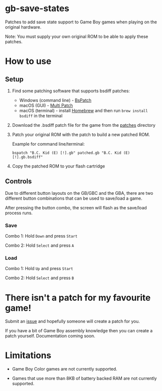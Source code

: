 # gb-save-states
Patches to add save state support to Game Boy games when playing on the original hardware.

Note: You must supply your own original ROM to be able to apply these patches.

# How to use


## Setup

1. Find some patching software that supports bsdiff patches:

   - Windows (command line) - [BsPatch](https://www.romhacking.net/utilities/929/)
   - macOS (GUI) - [Multi Patch](http://projects.sappharad.com/tools/multipatch.html)
   - macOS (terminal) - install [Homebrew](https://brew.sh/) and then run ```brew install bsdiff``` in the terminal

2. Download the .bsdiff patch file for the game from the [patches](https://github.com/mattcurrie/gb-save-states/tree/master/patches) directory


3. Patch your original ROM with the patch to build a new patched ROM. 

   Example for command line/terminal:

   ```
   bspatch "B.C. Kid (E) [!].gb" patched.gb "B.C. Kid (E) [!].gb.bsdiff"
   ```

4. Copy the patched ROM to your flash cartridge


## Controls

Due to different button layouts on the GB/GBC and the GBA, there are two different button combinations that can be used to save/load a game.  

After pressing the button combo, the screen will flash as the save/load process runs.


### Save 

Combo 1: Hold ```Down``` and press ```Start```

Combo 2: Hold ```Select``` and press ```A```

### Load

Combo 1: Hold ```Up``` and press ```Start```

Combo 2: Hold ```Select``` and press ```B```

# There isn't a patch for my favourite game!

Submit an [issue](https://github.com/mattcurrie/gb-save-states/issues) and hopefully someone will create a patch for you.

If you have a bit of Game Boy assembly knowledge then you can create a patch yourself.  Documentation coming soon.

# Limitations

- Game Boy Color games are not currently supported.

- Games that use more than 8KB of battery backed RAM are not currently supported.
